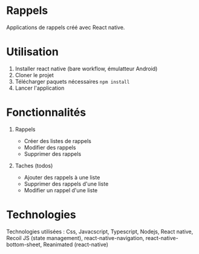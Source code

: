 # Rappels

Applications de rappels créé avec React native.

# Utilisation

1. Installer react native (bare workflow, émulatteur Android)
2. Cloner le projet
3. Télécharger paquets nécessaires `npm install`
4. Lancer l'application

# Fonctionnalités

1. Rappels

   - Créer des listes de rappels
   - Modifier des rappels
   - Supprimer des rappels

2. Taches (todos)

   - Ajouter des rappels à une liste
   - Supprimer des rappels d'une liste
   - Modifier un rappel d'une liste

# Technologies

Technologies utilisées : Css, Javacscript, Typescript, Nodejs, React native, Recoil JS (state management), react-native-navigation, react-native-bottom-sheet, Reanimated (react-native)
